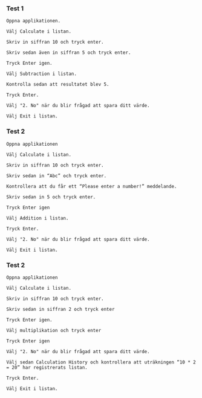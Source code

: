    ### Test 1
   
    Öppna applikationen. 

    Välj Calculate i listan. 

    Skriv in siffran 10 och tryck enter. 

    Skriv sedan även in siffran 5 och tryck enter. 
    
    Tryck Enter igen.

    Välj Subtraction i listan. 

    Kontrolla sedan att resultatet blev 5. 

    Tryck Enter.
    
    Välj "2. No" när du blir frågad att spara ditt värde.

    Välj Exit i listan. 
    
   ### Test 2
   
    Öppna applikationen 

    Välj Calculate i listan.  

    Skriv in siffran 10 och tryck enter. 

    Skriv sedan in “Abc” och tryck enter.
   
    Kontrollera att du får ett “Please enter a number!” meddelande. 

    Skriv sedan in 5 och tryck enter. 
    
    Tryck Enter igen

    Välj Addition i listan. 

    Tryck Enter. 
    
    Välj "2. No" när du blir frågad att spara ditt värde.

    Välj Exit i listan. 
    
    
    
   ### Test 2
   
    Öppna applikationen 

    Välj Calculate i listan. 

    Skriv in siffran 10 och tryck enter. 

    Skriv sedan in siffran 2 och tryck enter 
    
    Tryck Enter igen.

    Välj multiplikation och tryck enter 
    
    Tryck Enter igen

    Välj "2. No" när du blir frågad att spara ditt värde. 

    Välj sedan Calculation History och kontrollera att uträkningen “10 * 2 = 20” har registrerats listan. 

    Tryck Enter. 

    Välj Exit i listan. 
